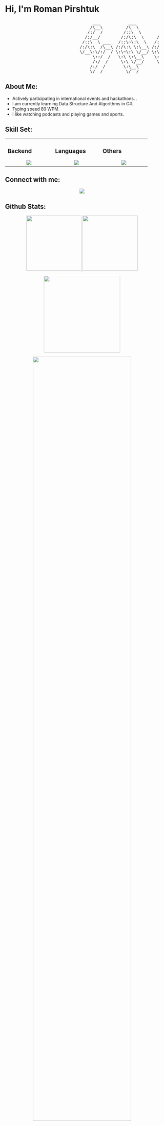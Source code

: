 # Hi, I'm Roman Pirshtuk

<pre>
                                  ___           ___           ___       ___       ___     
                                 /\__\         /\  \         /\__\     /\__\     /\  \    
                                /:/  /        /::\  \       /:/  /    /:/  /    /::\  \   
                               /:/__/        /:/\:\  \     /:/  /    /:/  /    /:/\:\  \  
                              /::\  \ ___   /::\~\:\  \   /:/  /    /:/  /    /:/  \:\  \ 
                             /:/\:\  /\__\ /:/\:\ \:\__\ /:/__/    /:/__/    /:/__/ \:\__\
                             \/__\:\/:/  / \:\~\:\ \/__/ \:\  \    \:\  \    \:\  \ /:/  /
                                  \::/  /   \:\ \:\__\    \:\  \    \:\  \    \:\  /:/  / 
                                  /:/  /     \:\ \/__/     \:\  \    \:\  \    \:\/:/  /  
                                 /:/  /       \:\__\        \:\__\    \:\__\    \::/  /   
                                 \/__/         \/__/         \/__/     \/__/     \/__/    
</pre>

## About Me:


- Actively participating in international events and hackathons. .
- I am currently learning Data Structure And Algorithms in C#.
- Typing speed 80 WPM.
- I like watching podcasts and playing games and sports.

## Skill Set:

<table><tr><td valign="top" width="25%">

### Backend  
<a href="https://github.com/pirsztuk">
<div align="center">  
       <img src="https://skillicons.dev/icons?i=dotnet,django,flask,docker,postgres,nginx,cloudflare,&perline=4" /> 
</div>
</a>
 </td><td valign="top" width="25%">
        
### Languages
<a href="https://github.com/pirsztuk">
<div align="center">
       <img src="https://skillicons.dev/icons?i=cs,swift,python,js,sql,&perline=4" /> 
</div>
</a>

</td><td valign="top" width="25%">
  
### Others
<a href="https://github.com/pirsztuk">
<div align="center">
       <img src="https://skillicons.dev/icons?i=git,github,vscode,vscode,postman,discord,bootstrap,&perline=4" /> 
</div>
</a>
</td>
</tr></table>


## Connect with me:
<div align="center">
    <a href="https://www.linkedin.com/in/roman-pirshtuk-26848824b/" target="_blank"><img src="https://img.shields.io/badge/-Roman%20Pirshtuk-0077B5?style=flat&logo=Linkedin&logoColor=white"/></a>
</div>

 ## Github Stats:
<p align="center">
    <a href="https://github.com/pirsztuk">
        <img height="180em" src="https://github-readme-stats-git-masterrstaa-rickstaa.vercel.app/api?username=pirsztuk&show_icons=true&theme=onedark&include_all_commits=true&count_private=true&hide_border=true"/>
        <img height="180em" src="https://github-readme-stats-eight-theta.vercel.app/api/top-langs/?username=pirsztuk&langs_count=12&layout=compact&langs_count=8&theme=onedark&include_all_commits=true&count_private=true&hide_border=true" />
    </a>
</p>
<!-- Activity Graph -->
<p align="center">
  <a href="https://github.com/pirsztuk">
    <img height=250 src="https://github-readme-activity-graph.vercel.app/graph?username=pirsztuk&bg_color=282c34&color=FDFD96&line=FDFD96&point=FFFFFF&area_color=79FE96&border_radius=24.5&title_color=FDFD96&border_radius=20px]"/>
  </a> 
</p>


 <p align="center">
   <a href="https://github.com/pirsztuk"> 
     <img width="80%" src="https://github-readme-streak-stats.herokuapp.com/?user=pirsztuk&show_icons=true&locale=en&layout=demo&theme=Onedark&hide_border=true" /> 
   </a>  
 </p>

<br>

<div id="header" align="center">
  
  <p align="center"> <a href="https://github.com/ryo-ma/github-profile-trophy"><img src="https://github-profile-trophy.vercel.app/?username=pirsztuk" alt="pirsztuk" /></a> </p>
  
<p align="left"> <a href="https://twitter.com/" target="blank"><img src="https://img.shields.io/twitter/follow/?logo=twitter&style=for-the-badge" alt="" /></a> </p>

  <img src="https://komarev.com/ghpvc/?username=pirsztuk&style=for-the-badge&color=orange" alt=""/>
</div>

<h2  align="center">💻 Check Out My Repos ⬇️ </h2>

#

<!-- <div align="center">
  <a href="https://github.com/pirsztuk">
    <img src="https://quotes-github-readme.vercel.app/api?theme=dark">
  </a>
 </div> -->
